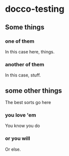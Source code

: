 # docco-testing

## Some things
### one of them
In this case here, things.
### another of them
In this case, stuff.

## some other things
The best sorts go here
### you love 'em
You know you do
### or you will
Or else.
